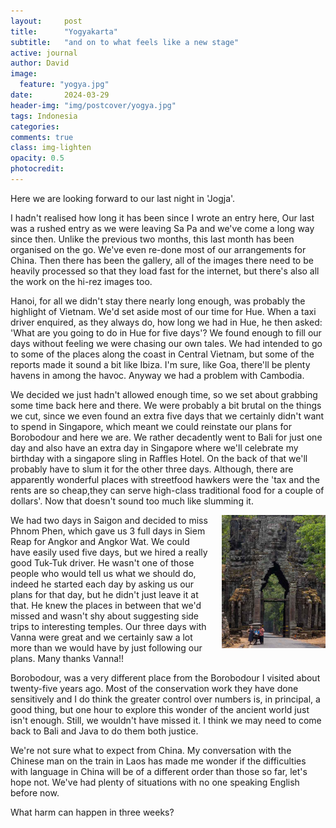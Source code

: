 ```yaml
---
layout:     post
title:      "Yogyakarta"
subtitle:   "and on to what feels like a new stage"
active: journal
author: David
image:
  feature: "yogya.jpg"
date:       2024-03-29
header-img: "img/postcover/yogya.jpg"
tags: Indonesia
categories: 
comments: true
class: img-lighten 
opacity: 0.5
photocredit:
---
```


Here we are looking forward to our last night in 'Jogja'.

I hadn't realised how long it has been since I wrote an entry here, Our last was a rushed entry as we were leaving Sa Pa and we've come a long way since then. Unlike the previous two months, this last month has been organised on the go. We've even re-done most of our arrangements for China. Then there has been the gallery, all of the images there need to be heavily processed so that they load fast for the internet, but there's also all the work on the hi-rez images too.

Hanoi, for all we didn't stay there nearly long enough, was probably the highlight of Vietnam. We'd set aside most of our time for Hue. When a taxi driver enquired, as they always do, how long we had in Hue, he then asked: 'What are you going to do in Hue for five days'? We found enough to fill our days without feeling we were chasing our own tales. We had intended to go to some of the places along the coast in Central Vietnam, but some of the reports made it sound a bit like Ibiza. I'm sure, like Goa, there'll be plenty havens in among the havoc. Anyway we had a problem with Cambodia.

We decided we just hadn't allowed enough time, so we set about grabbing some time back here and there. We were probably a bit brutal on the things we cut, since we even found an extra five days that we certainly didn't want to spend in Singapore, which meant we could reinstate our plans for Borobodour and here we are. We rather decadently went to Bali for just one day and also have an extra day in Singapore where we'll celebrate my birthday with a singapore sling in Raffles Hotel. On the back of that we'll probably have to slum it for the other three days. Although, there are apparently wonderful places with streetfood hawkers were the 'tax and the rents are so cheap,they can serve high-class traditional food for a couple of dollars'. Now that doesn't sound too much like slumming it.

<style>
img {
  float: right;
  margin: 0px 0px 15px 20px;
  width: 33%
}
</style> 
<img src="/img/postbody/vanna.jpg">
We had two days in Saigon and decided to miss Phnom Phen, which gave us 3 full days in Siem Reap for Angkor and Angkor Wat. We could have easily used five days, but we hired a really good Tuk-Tuk driver. He wasn't one of those people who would tell us what we should do, indeed he started each day by asking us our plans for that day, but he didn't just leave it at that. He knew the places in between that we'd missed and wasn't shy about suggesting side trips to interesting temples. Our three days with Vanna were great and we certainly saw a lot more than we would have by just following our plans. Many thanks Vanna!!

Borobodour, was a very different place from the Borobodour I visited about twenty-five years ago. Most of the conservation work they have done sensitively and I do think the greater control over numbers is, in principal, a good thing, but one hour to explore this wonder of the ancient world just isn't enough. Still, we wouldn't have missed it. I think we may need to come back to Bali and Java to do them both justice.

We're not sure what to expect from China. My conversation with the Chinese man on the train in Laos has made me wonder if the difficulties with language in China will be of a different order than those so far, let's hope not. We've had plenty of situations with no one speaking English before now. 

What harm can happen in three weeks?

      










